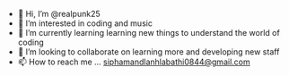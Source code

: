 - 👋 Hi, I’m @realpunk25
- 👀 I’m interested in coding and music 
- 🌱 I’m currently learning learning new things to understand the world of coding 
- 💞️ I’m looking to collaborate on learning more and developing new staff 
- 📫 How to reach me ... siphamandlanhlabathi0844@gmail.com

<!---
realpunk25/realpunk25 is a ✨ special ✨ repository because its `README.md` (this file) appears on your GitHub profile.
You can click the Preview link to take a look at your changes.
--->
